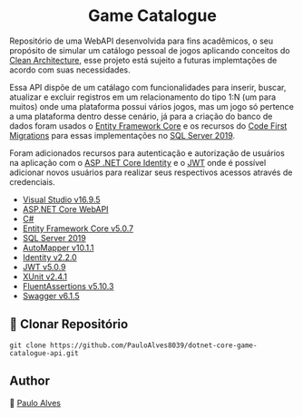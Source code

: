<h1 align="center">Game Catalogue</h1>

Repositório de uma WebAPI desenvolvida para fins acadêmicos, o seu propósito de simular um catálogo pessoal de jogos aplicando conceitos do 
[Clean Architecture](https://blog.cleancoder.com/uncle-bob/2012/08/13/the-clean-architecture.html), 
esse projeto está sujeito a futuras implemtações de acordo com suas necessidades.

Essa API dispõe de um catálago com funcionalidades para inserir, buscar, atualizar e excluir registros em um relacionamento do tipo 1:N (um para muitos)
onde uma plataforma possui vários jogos, mas um jogo só pertence a uma plataforma dentro desse cenário, já para a criação do banco de dados foram usados o 
[Entity Framework Core](https://docs.microsoft.com/pt-br/ef/core/) e os recursos
do [Code First Migrations](https://docs.microsoft.com/pt-br/ef/ef6/modeling/code-first/migrations/) para essas implementações no
[SQL Server 2019](https://www.microsoft.com/pt-br/sql-server/sql-server-downloads).

Foram adicionados recursos para autenticação e autorização de usuários na aplicação com o 
[ASP .NET Core Identity](https://docs.microsoft.com/pt-br/aspnet/core/security/authentication/identity?view=aspnetcore-5.0&tabs=visual-studio) e o 
[JWT](https://jwt.io/)
onde é possível adicionar novos usuários para realizar seus respectivos acessos através de credenciais.

- [Visual Studio v16.9.5](https://visualstudio.microsoft.com/pt-br/)
- [ASP.NET Core WebAPI](https://docs.microsoft.com/pt-br/aspnet/core/tutorials/first-web-api?view=aspnetcore-5.0&tabs=visual-studio)
- [C#](https://docs.microsoft.com/pt-br/dotnet/csharp/getting-started/)
- [Entity Framework Core v5.0.7](https://docs.microsoft.com/pt-br/ef/core/)
- [SQL Server 2019](https://www.microsoft.com/pt-br/sql-server/sql-server-downloads)
- [AutoMapper v10.1.1](https://automapper.org/)
- [Identity v2.2.0](https://docs.microsoft.com/pt-br/aspnet/core/security/authentication/identity?view=aspnetcore-5.0&tabs=visual-studio)
- [JWT v5.0.9](https://jwt.io/)
- [XUnit v2.4.1](https://xunit.net/)
- [FluentAssertions v5.10.3](https://fluentassertions.com/)
- [Swagger v6.1.5](https://swagger.io/)

## :floppy_disk: Clonar Repositório

`git clone https://github.com/PauloAlves8039/dotnet-core-game-catalogue-api.git`

## Author

:boy: [Paulo Alves](https://github.com/PauloAlves8039)
